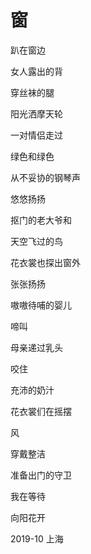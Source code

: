 # 窗

趴在窗边

女人露出的背

穿丝袜的腿

阳光洒摩天轮

一对情侣走过

绿色和绿色

从不妥协的钢琴声

悠悠扬扬

抠门的老大爷和

天空飞过的鸟

花衣裳也探出窗外

张张扬扬

嗷嗷待哺的婴儿

啼叫

母亲递过乳头

咬住

充沛的奶汁

花衣裳们在摇摆

风

穿戴整洁

准备出门的守卫

我在等待

向阳花开





2019-10 上海